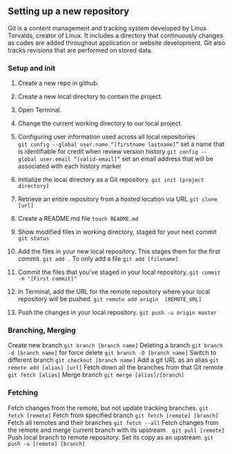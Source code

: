 ## Setting up a new repository
Git is a content management and tracking system developed by Linus Torvalds, creator of Linux. It includes a directory that continuously changes as codes are added throughout application or website development. Git also tracks revisions that are performed on stored data.

### Setup and init
1. Create a new repo in github.
2. Create a new local directory to contain the project.
3. Open Terminal.
4. Change the current working directory to our local project.
5. Configuring user information used across all local repositories <br>
```git config --global user.name “[firstname lastname]”```
set a name that is identifiable for credit when review version history
`git config --global user.email “[valid-email]”`
set an email address that will be associated with each history marker
6. Initialize the local directory as a Git repository.
   `git init [project directory]`
7. Retrieve an entire repository from a hosted location via URL
   `git clone [url]`

8. Create a README.md file
   `touch README.md`
9. Show modified files in working directory, staged for your next commit
 `git status`
10. Add the files in your new local repository. This stages them for the first commit.
    `git add .`
    To only add a file
    `git add [filename]` 
11. Commit the files that you've staged in your local repository.
    `git commit -m "[First commit]"`
12. In Terminal, add the URL for the remote repository where your local repository will be pushed.
    `git remote add origin  [REMOTE_URL]`
13. Push the changes in your local repository.
    `git push -u origin master`

### Branching, Merging
Create new branch
`git branch [branch name]`
Deleting a branch 
`git branch -d [branch name]`
for force delete 
`git branch -D [branch name]`
Switch to different branch
`git checkout [branch name]`
Add a git URL as an alias
`git remote add [alias] [url]`
Fetch down all the branches from that Git remote
`git fetch [alias]`
Merge branch
`git merge [alias]/[branch]`

### Fetching

Fetch changes from the remote, but not update tracking branches.
   `git fetch [remote]`
Fetch from specified branch
    `git fetch [remote] [branch]`
Fetch all remotes and their branches
    `git fetch --all`
Fetch changes from the remote and merge current branch with its
upstream.
` git pull [remote]`
Push local branch to remote repository. Set its copy as an upstream.
`git push -u [remote] [branch]`